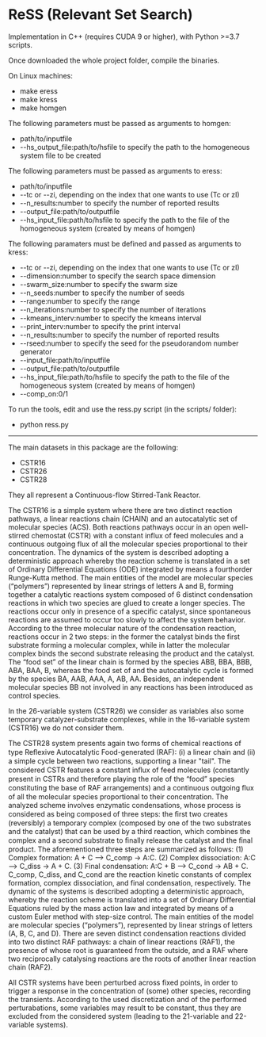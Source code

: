 # ReSS (Relevant Set Search)

Implementation in C++ (requires CUDA 9 or higher), with Python >=3.7 scripts.

Once downloaded the whole project folder, compile the binaries.

On Linux machines:

* make eress
* make kress
* make homgen

The following parameters must be passed as arguments to homgen:

* path/to/inputfile
* --hs_output_file:path/to/hsfile to specify the path to the homogeneous system file to be created

The following parameters must be passed as arguments to eress:
* path/to/inputfile
* --tc or --zi, depending on the index that one wants to use (Tc or zI)
* --n_results:number to specify the number of reported results
* --output_file:path/to/outputfile
* --hs_input_file:path/to/hsfile to specify the path to the file of the homogeneous system (created by means of homgen)

The following paramaters must be defined and passed as arguments to kress:
* --tc or --zi, depending on the index that one wants to use (Tc or zI)
* --dimension:number to specify the search space dimension
* --swarm_size:number to specify the swarm size  
* --n_seeds:number to specify the number of seeds  
* --range:number to specify the range  
* --n_iterations:number to specify the number of iterations
* --kmeans_interv:number to specify the kmeans interval
* --print_interv:number to specify the print interval  
* --n_results:number to specify the number of reported results
* --rseed:number to specify the seed for the pseudorandom number generator
* --input_file:path/to/inputfile
* --output_file:path/to/outputfile
* --hs_input_file:path/to/hsfile to specify the path to the file of the homogeneous system (created by means of homgen)
* --comp_on:0/1

To run the tools, edit and use the ress.py script (in the scripts/ folder):

* python ress.py
------------------------------------------

The main datasets in this package are the following:
* CSTR16 
* CSTR26
* CSTR28

They all represent a Continuous-flow Stirred-Tank Reactor. 

The CSTR16 is a simple system  where there are two distinct reaction pathways, a linear reactions chain (CHAIN) and an
autocatalytic set of molecular species (ACS). Both reactions pathways occur in an open well-stirred
chemostat (CSTR) with a constant influx of feed molecules and a continuous outgoing flux of all the molecular species
proportional to their concentration. The dynamics of the system is described adopting a deterministic approach
whereby the reaction scheme is translated in a set of Ordinary Differential Equations (ODE) integrated by means a fourthorder Runge-Kutta method.
The main entities of the model are molecular species (“polymers”) represented by linear strings of letters A and B,
forming together a catalytic reactions system composed of 6 distinct condensation reactions in which two species are glued
to create a longer species. The reactions occur only in presence of a specific catalyst, since spontaneous reactions are
assumed to occur too slowly to affect the system behavior.   According  to  the  three  molecular  nature  of  the 
condensation reaction, reactions occur in 2  two  steps: in the former  the  catalyst  binds  the  first  substrate  forming  a 
molecular  complex,  while  in  latter  the  molecular  complex binds  the  second  substrate  releasing  the  product  and  the 
catalyst.  The  “food  set”  of  the  linear  chain is  formed  by  the  species ABB, BBA, BBB, ABA, BAA, B, whereas the food set  of  and  the  autocatalytic  cycle  is  formed  by  the  species  BA, AAB, AAA, A, AB, AA. Besides, an independent molecular species BB not involved in any reactions has been introduced as control species.  

In the 26-variable system (CSTR26) we consider as variables also some temporary catalyzer-substrate complexes, while in the 16-variable system (CSTR16) we do not consider them.

The CSTR28 system presents again two forms of chemical reactions of type Reﬂexive Autocatalytic Food-generated (RAF): (i) a linear chain and (ii) a simple cycle between two reactions, supporting a linear "tail". The considered CSTR features a constant inﬂux of feed molecules (constantly
present in CSTRs and therefore playing the role of the “food” species constituting the base of RAF arrangements) and a continuous outgoing ﬂux of all the molecular species
proportional to their concentration. The analyzed scheme involves enzymatic condensations, whose process is considered as being composed of three
steps: the ﬁrst two creates (reversibly) a temporary complex (composed by one of the two substrates and the catalyst) that can be used by a third reaction, which combines the
complex and a second substrate to ﬁnally release the catalyst and the ﬁnal product. The aforementioned three steps are summarized as follows:
(1) Complex formation: A + C ⟶ C_comp -> A:C.
(2) Complex dissociation: A:C ⟶ C_diss -> A + C.
(3) Final condensation: A:C + B ⟶ C_cond -> AB + C.
C_comp, C_diss, and C_cond are the reaction kinetic constants of complex formation, complex dissociation, and final condensation, respectively. The dynamic of the systems is described adopting a deterministic approach, whereby the reaction
scheme is translated into a set of Ordinary Differential Equations ruled by the mass action law and integrated by means of a custom Euler method
with step-size control. The main entities of the model are molecular species
(“polymers”), represented by linear strings of letters (A, B, C, and D). There are seven distinct condensation reactions divided into two distinct RAF pathways: a chain
of linear reactions (RAF1), the presence of whose root is guaranteed from the outside, and a RAF where two reciprocally catalysing reactions are the roots of another linear
reaction chain (RAF2).

All CSTR systems have been perturbed across fixed points, in order to trigger a response in the concentration of (some) other species, recording the transients.
According to the used discretization and of the performed perturabations, some variables may result to be constant, thus they are excluded from the considered system (leading to the 21-variable and 22-variable systems).

